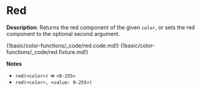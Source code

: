 # Red

__Description__: Returns the red component of the given `color`, or sets the red component to the optional second argument.

{!basic/color-functions/_code/red.code.md!}
{!basic/color-functions/_code/red.fixture.md!}

__Notes__

+ `red(<color>)` => `<0-255>`
+ `red(<color>, <value: 0-255>)`

<div class="cf"></div>
<div class="end"></div>

